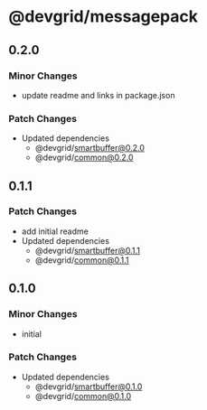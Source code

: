 # @devgrid/messagepack

## 0.2.0

### Minor Changes

- update readme and links in package.json

### Patch Changes

- Updated dependencies
  - @devgrid/smartbuffer@0.2.0
  - @devgrid/common@0.2.0

## 0.1.1

### Patch Changes

- add initial readme
- Updated dependencies
  - @devgrid/smartbuffer@0.1.1
  - @devgrid/common@0.1.1

## 0.1.0

### Minor Changes

- initial

### Patch Changes

- Updated dependencies
  - @devgrid/smartbuffer@0.1.0
  - @devgrid/common@0.1.0
